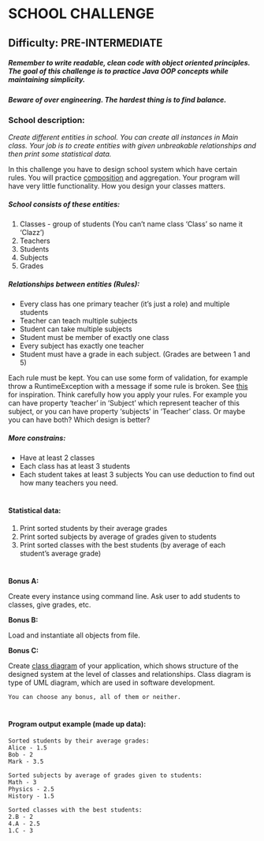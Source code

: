 # SCHOOL CHALLENGE
## Difficulty: PRE-INTERMEDIATE
##### Remember to write readable, clean code with object oriented principles. The goal of this challenge is to practice Java OOP concepts while maintaining simplicity. 
##### Beware of over engineering. The hardest thing is to find balance.

### School description:
_Create different entities in school. You can create all instances in Main class. Your job is to create entities with given unbreakable relationships and then print some statistical data._ 

In this challenge you have to design school system which have certain rules. You will practice [composition](https://stackify.com/oop-concepts-composition/) and aggregation. Your program will have very little functionality. How you design your classes matters.

##### School consists of these entities:
1. Classes - group of students (You can’t name class ‘Class’ so name it ‘Clazz’) 
2. Teachers 
3. Students
4. Subjects
5. Grades

##### Relationships between entities (Rules):
- Every class has one primary teacher (it’s just a role) and multiple students
- Teacher can teach multiple subjects
- Student can take multiple subjects
- Student must be member of exactly one class
- Every subject has exactly one teacher
- Student must have a grade in each subject. (Grades are between 1 and 5)

Each rule must be kept. You can use some form of validation, for example throw a RuntimeException with a message if some rule is broken. See [this](https://github.com/StreetOfCode/OOP-Challenges/blob/QUIZ/src/Question.java#L35) for inspiration.
Think carefully how you apply your rules. For example you can have property ‘teacher’ in ‘Subject’ which represent teacher of this subject, or you can have property ‘subjects’ in ‘Teacher’ class. Or maybe you can have both? Which design is better?

##### More constrains:
- Have at least 2 classes
- Each class has at least 3 students
- Each student takes at least 3 subjects
You can use deduction to find out how many teachers you need.
#
#### Statistical data:
1. Print sorted students by their average grades
2. Print sorted subjects by average of grades given to students
3. Print sorted classes with the best students (by average of each student’s average grade)

#
**Bonus A:**

Create every instance using command line. Ask user to add students to classes, give grades, etc.

**Bonus B:**

Load and instantiate all objects from file.

**Bonus C:**

Create [class diagram](https://www.uml-diagrams.org/class-diagrams-overview.html) of your application, which shows structure of the designed system at the level of classes and relationships. Class diagram is type of UML diagram, which are used in software development.


`You can choose any bonus, all of them or neither.`
#

#### Program output example (made up data):
````
Sorted students by their average grades:
Alice - 1.5
Bob - 2
Mark - 3.5

Sorted subjects by average of grades given to students:
Math - 3
Physics - 2.5
History - 1.5

Sorted classes with the best students:
2.B - 2
4.A - 2.5
1.C - 3

````


